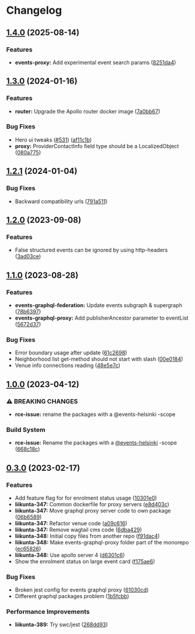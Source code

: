 # Changelog

## [1.4.0](https://github.com/City-of-Helsinki/events-helsinki-monorepo/compare/events-graphql-proxy-v1.3.0...events-graphql-proxy-v1.4.0) (2025-08-14)


### Features

* **events-proxy:** Add experimental event search params ([8251da4](https://github.com/City-of-Helsinki/events-helsinki-monorepo/commit/8251da476fe5e98e285f7d45cc32fcbc41661db6))

## [1.3.0](https://github.com/City-of-Helsinki/events-helsinki-monorepo/compare/events-graphql-proxy-v1.2.1...events-graphql-proxy-v1.3.0) (2024-01-16)


### Features

* **router:** Upgrade the Apollo router docker image ([7a0bb67](https://github.com/City-of-Helsinki/events-helsinki-monorepo/commit/7a0bb6708193ab27606c56f3e1d061a4fff1262e))


### Bug Fixes

* Hero ui tweaks ([#531](https://github.com/City-of-Helsinki/events-helsinki-monorepo/issues/531)) ([af11c1b](https://github.com/City-of-Helsinki/events-helsinki-monorepo/commit/af11c1bf2dacf1c9d4e2444db26f410123de021e))
* **proxy:** ProviderContactInfo field type should be a LocalizedObject ([080a775](https://github.com/City-of-Helsinki/events-helsinki-monorepo/commit/080a7756b3cfad044828b6d62848e203312e840e))

## [1.2.1](https://github.com/City-of-Helsinki/events-helsinki-monorepo/compare/events-graphql-proxy-v1.2.0...events-graphql-proxy-v1.2.1) (2024-01-04)

### Bug Fixes

- Backward compatibility urls ([791a511](https://github.com/City-of-Helsinki/events-helsinki-monorepo/commit/791a511d3ab5579b24a59bb9e7566cdad9006a6a))

## [1.2.0](https://github.com/City-of-Helsinki/events-helsinki-monorepo/compare/events-graphql-proxy-v1.1.0...events-graphql-proxy-v1.2.0) (2023-09-08)

### Features

- False structured events can be ignored by using http-headers ([3ad03ce](https://github.com/City-of-Helsinki/events-helsinki-monorepo/commit/3ad03ce97311f3975681b072a660f9c5908a19e0))

## [1.1.0](https://github.com/City-of-Helsinki/events-helsinki-monorepo/compare/events-graphql-proxy-v1.0.0...events-graphql-proxy-v1.1.0) (2023-08-28)

### Features

- **events-graphql-federation:** Update events subgraph & supergraph ([78b6397](https://github.com/City-of-Helsinki/events-helsinki-monorepo/commit/78b639774f5f0913d71c23a688007d480699a006))
- **events-graphql-proxy:** Add publisherAncestor parameter to eventList ([5672d37](https://github.com/City-of-Helsinki/events-helsinki-monorepo/commit/5672d37cd53a0b6df7b713ac2fbd7906ce14fef4))

### Bug Fixes

- Error boundary usage after update ([61c2698](https://github.com/City-of-Helsinki/events-helsinki-monorepo/commit/61c269895366cc0652bb9c8f97375b234fb93d42))
- Neighborhood list get-method should not start with slash ([00e0184](https://github.com/City-of-Helsinki/events-helsinki-monorepo/commit/00e0184c336de5074ef84f6da130645e8122fee1))
- Venue info connections reading ([48e5e7c](https://github.com/City-of-Helsinki/events-helsinki-monorepo/commit/48e5e7c6f37e22ee5026898310c75cb5806eeb45))

## [1.0.0](https://github.com/City-of-Helsinki/events-helsinki-monorepo/compare/events-graphql-proxy-v0.3.0...events-graphql-proxy-v1.0.0) (2023-04-12)

### ⚠ BREAKING CHANGES

- **rce-issue:** rename the packages with a @events-helsinki -scope

### Build System

- **rce-issue:** Rename the packages with a [@events-helsinki](https://github.com/events-helsinki) -scope ([668c18c](https://github.com/City-of-Helsinki/events-helsinki-monorepo/commit/668c18ce7cbc28591172c0d0ddb74ffa04681e23))

## [0.3.0](https://github.com/City-of-Helsinki/events-helsinki-monorepo/compare/events-graphql-proxy-v0.2.10...events-graphql-proxy-v0.3.0) (2023-02-17)

### Features

- Add feature flag for for enrolment status usage ([10301e0](https://github.com/City-of-Helsinki/events-helsinki-monorepo/commit/10301e022d3e08f796c5168d1396ddd744436de8))
- **liikunta-347:** Common dockerfile for proxy servers ([e8d403c](https://github.com/City-of-Helsinki/events-helsinki-monorepo/commit/e8d403c46d3b85d78ca053cd9f729248cfeda34a))
- **liikunta-347:** Move graphql proxy server code to own package ([06b6589](https://github.com/City-of-Helsinki/events-helsinki-monorepo/commit/06b6589788cad043323c0a564ffc01ae73afa50a))
- **liikunta-347:** Refactor venue code ([a09c616](https://github.com/City-of-Helsinki/events-helsinki-monorepo/commit/a09c616099711ebde6cd2d84a21cc5ee3e5f048b))
- **liikunta-347:** Remove wagtail cms code ([6dba429](https://github.com/City-of-Helsinki/events-helsinki-monorepo/commit/6dba429f3b7f30edc17c8ed45f4871d29bfeaf00))
- **liikunta-348:** Initial copy files from another repo ([f91dac4](https://github.com/City-of-Helsinki/events-helsinki-monorepo/commit/f91dac492c0756f2074d6d6f68c26381bc0093be))
- **liikunta-348:** Make events-graphql-proxy folder part of the monorepo ([ec65826](https://github.com/City-of-Helsinki/events-helsinki-monorepo/commit/ec658269345e05907dd5581d3da4599a9024bd0e))
- **liikunta-348:** Use apollo server 4 ([d6301c6](https://github.com/City-of-Helsinki/events-helsinki-monorepo/commit/d6301c6b2f1a29aa4eabc62f5e50d089f8d213a1))
- Show the enrolment status on large event card ([f175ae6](https://github.com/City-of-Helsinki/events-helsinki-monorepo/commit/f175ae6e66364405b2b36d0b771c28c28de4689a))

### Bug Fixes

- Broken jest config for events graphql proxy ([61030cd](https://github.com/City-of-Helsinki/events-helsinki-monorepo/commit/61030cde055f14bbfc725660421a14647a5f42cd))
- Different graphql packages problem ([1b5fcbb](https://github.com/City-of-Helsinki/events-helsinki-monorepo/commit/1b5fcbb992ee19f6dd6586f8a79ddf604b0621f7))

### Performance Improvements

- **liikunta-389:** Try swc/jest ([268dd93](https://github.com/City-of-Helsinki/events-helsinki-monorepo/commit/268dd93c6296d68be0fb8ccf866654a86b89758c))
